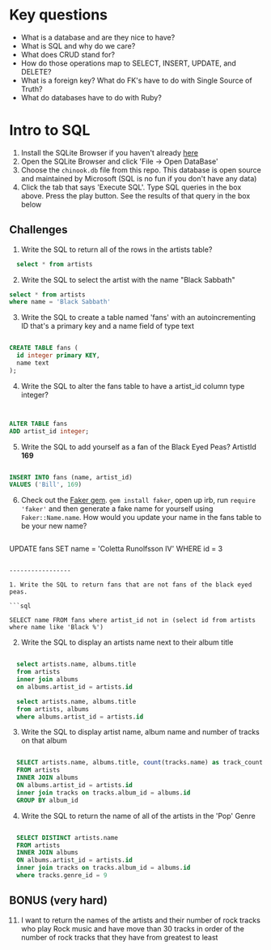 # Key questions
* What is a database and are they nice to have?
* What is SQL and why do we care?
* What does CRUD stand for? 
 * How do those operations map to SELECT, INSERT, UPDATE, and DELETE?
* What is a foreign key? What do FK's have to do with Single Source of Truth?
* What do databases have to do with Ruby?

# Intro to SQL

1. Install the SQLite Browser if you haven't already [here](http://sqlitebrowser.org/)
2. Open the SQLite Browser and click 'File -> Open DataBase'
3. Choose the `chinook.db` file from this repo. This database is open source and maintained by Microsoft (SQL is no fun if you don't have any data)
4. Click the tab that says 'Execute SQL'. Type SQL queries in the box above. Press the play button. See the results of that query in the box below

## Challenges

1. Write the SQL to return all of the rows in the artists table?

```SQL
  select * from artists 

```

2. Write the SQL to select the artist with the name "Black Sabbath"

```SQL
select * from artists
where name = 'Black Sabbath'

```

3. Write the SQL to create a table named 'fans' with an autoincrementing ID that's a primary key and a name field of type text

```sql

CREATE TABLE fans (
  id integer primary KEY,
  name text
);

```

4. Write the SQL to alter the fans table to have a artist_id column type integer?

```sql


ALTER TABLE fans
ADD artist_id integer;

```

5. Write the SQL to add yourself as a fan of the Black Eyed Peas? ArtistId **169**

```sql

INSERT INTO fans (name, artist_id)
VALUES ('Bill', 169)

```

6. Check out the [Faker gem](https://github.com/stympy/faker). `gem install faker`, open up irb, run `require 'faker'` and then generate a fake name for yourself using `Faker::Name.name`. How would you update your name in the fans table to be your new name?

   ```sql

UPDATE fans 
SET name = 'Coletta Runolfsson IV'
WHERE id = 3


   ```

-----------------

1. Write the SQL to return fans that are not fans of the black eyed peas.

```sql

  SELECT name FROM fans where artist_id not in (select id from artists where name like 'Black %')

```

2. Write the SQL to display an artists name next to their album title

```sql

  select artists.name, albums.title 
  from artists 
  inner join albums 
  on albums.artist_id = artists.id

  select artists.name, albums.title 
  from artists, albums 
  where albums.artist_id = artists.id

```

3. Write the SQL to display artist name, album name and number of tracks on that album

```sql

  SELECT artists.name, albums.title, count(tracks.name) as track_count
  FROM artists 
  INNER JOIN albums 
  ON albums.artist_id = artists.id
  inner join tracks on tracks.album_id = albums.id
  GROUP BY album_id

```

4. Write the SQL to return the name of all of the artists in the 'Pop' Genre

```sql

  SELECT DISTINCT artists.name
  FROM artists 
  INNER JOIN albums 
  ON albums.artist_id = artists.id
  inner join tracks on tracks.album_id = albums.id
  where tracks.genre_id = 9

```

## BONUS (very hard)

11. I want to return the names of the artists and their number of rock tracks
    who play Rock music
    and have move than 30 tracks
    in order of the number of rock tracks that they have
    from greatest to least

```sql

```
